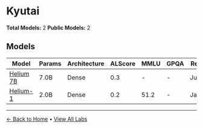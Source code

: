 # Kyutai

**Total Models:** 2
**Public Models:** 2

## Models

| Model | Params | Architecture | ALScore | MMLU | GPQA | Released | Status |
|-------|--------|--------------|---------|------|------|----------|--------|
| [Helium 7B](../models/kyutai/helium-7b.md) | 7.0B | Dense | 0.3 | - | - | Jul/2024 | 🟢 |
| [Helium-1](../models/kyutai/helium-1.md) | 2.0B | Dense | 0.2 | 51.2 | - | Jan/2025 | 🟢 |

---

[← Back to Home](../README.md) • [View All Labs](../labs/)
